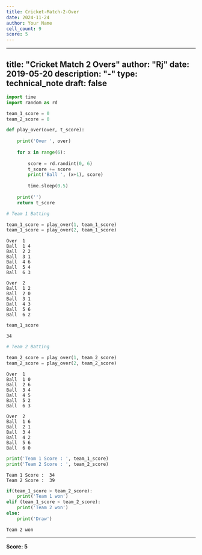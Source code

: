 ```yaml
---
title: Cricket-Match-2-Over
date: 2024-11-24
author: Your Name
cell_count: 9
score: 5
---
```


---
title: "Cricket Match 2 Overs"
author: "Rj"
date: 2019-05-20
description: "-"
type: technical_note
draft: false
---

```python
import time
import random as rd
```


```python
team_1_score = 0
team_2_score = 0
```


```python
def play_over(over, t_score):
    
    print('Over ', over)
    
    for x in range(6):
        
        score = rd.randint(0, 6)
        t_score += score
        print('Ball ', (x+1), score)
        
        time.sleep(0.5)
        
    print('')
    return t_score
```


```python
# Team 1 Batting

team_1_score = play_over(1, team_1_score)
team_1_score = play_over(2, team_1_score)
```

    Over  1
    Ball  1 4
    Ball  2 2
    Ball  3 1
    Ball  4 6
    Ball  5 4
    Ball  6 3
    
    Over  2
    Ball  1 2
    Ball  2 0
    Ball  3 1
    Ball  4 3
    Ball  5 6
    Ball  6 2
    



```python
team_1_score
```




    34




```python
# Team 2 Batting

team_2_score = play_over(1, team_2_score)
team_2_score = play_over(2, team_2_score)
```

    Over  1
    Ball  1 0
    Ball  2 6
    Ball  3 4
    Ball  4 5
    Ball  5 2
    Ball  6 3
    
    Over  2
    Ball  1 6
    Ball  2 1
    Ball  3 4
    Ball  4 2
    Ball  5 6
    Ball  6 0
    



```python
print('Team 1 Score : ', team_1_score)
print('Team 2 Score : ', team_2_score)
```

    Team 1 Score :  34
    Team 2 Score :  39



```python
if(team_1_score > team_2_score):
    print('Team 1 won')
elif (team_1_score < team_2_score):
    print('Team 2 won')
else:
    print('Draw')
```

    Team 2 won



---
**Score: 5**